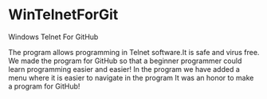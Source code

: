 # WinTelnetForGit
Windows Telnet For GitHub

The program allows programming in Telnet software.It is safe and virus free.
We made the program for GitHub so that a beginner programmer could learn programming easier and easier!
In the program we have added a menu where it is easier to navigate in the program
It was an honor to make a program for GitHub!
